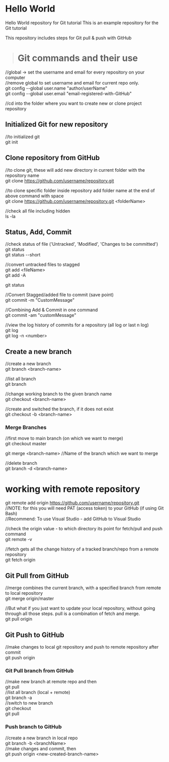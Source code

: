 # Hello World
Hello World repository for Git tutorial
This is an example repository for the Git tutorial

This repository includes steps for Git pull & push with GitHub

> # Git commands and their use
 //global -> set the username and email for every repository on your computer  
 //remove global to set username and email for current repo only.   
 git config --global user.name "author/userName"   
 git config --global user.email "email-registered-with-GitHub"  

 //cd into the folder where you want to create new or clone project repository   

 ## Initialized Git for new repository
 //to initialized git  
 git init  

 ## Clone repository from GitHub
 //to clone git, these will add new directory in current folder with the repository name  
 git clone https://github.com/username/repository.git  
  
 //to clone specific folder inside repository add folder name at the end of above command with space  
 git clone https://github.com/username/repository.git \<folderName>  
 
 
 //check all file including hidden  
 ls -la  

 ## Status, Add, Commit
 //check status of file ('Untracked', 'Modified', 'Changes to be committed')  
 git status  
 git status --short  
 
 //convert untracked files to stagged  
 git add \<fileName>  
 git add -A  

 git status  

 //Convert Stagged/added file to commit (save point)  
 git commit -m "CustomMessage"  

 //Combining Add & Commit in one command  
 git commit -am "customMessage"  
 
 //view the log history of commits for a repository (all log or last n log)  
 git log  
 git log -n \<number>  
 
 ## Create a new branch  
 //create a new branch  
 git branch \<branch-name>  

 //list all branch  
 git branch  

 //change working branch to the given branch name  
 git checkout \<branch-name>  
 
 //create and switched the branch, if it does not exist  
 git checkout -b \<branch-name>  

### Merge Branches  
 //first move to main branch (on which we want to merge)  
 git checkout master  

 git merge \<branch-name>  //Name of the branch which we want to merge  

 //delete branch  
 git branch -d \<branch-name>  

# working with remote repository  

 git remote add origin https://github.com/username/repository.git  
 //NOTE: for this you will need PAT (access token) to your GitHub (if using Git Bash)  
 //Recommend: To use Visual Studio - add GitHub to Visual Studio
  
 //check the origin value - to which directory its point for fetch/pull and push command  
 git remote -v  

 //fetch gets all the change history of a tracked branch/repo from a remote repository  
 git fetch origin  

## Git Pull from GitHub  
 //merge combines the current branch, with a specified branch from remote to local repository  
 git merge origin/master  

 //But what if you just want to update your local repository, without going through all those steps. pull is a combination of fetch and merge.  
 git pull origin  

## Git Push to GitHub  
 //make changes to local git repository and push to remote repository after commit  
 git push origin  

### Git Pull branch from GitHub  
 //make new branch at remote repo and then  
 git pull  
 //list all branch (local + remote)  
 git branch -a  
 //switch to new branch  
 git checkout <branchName>  
 git pull  

### Push branch to GitHub  
 //create a new branch in local repo  
 git branch -b \<branchName>  
 //make changes and commit, then  
 git push origin \<new-created-branch-name>  


